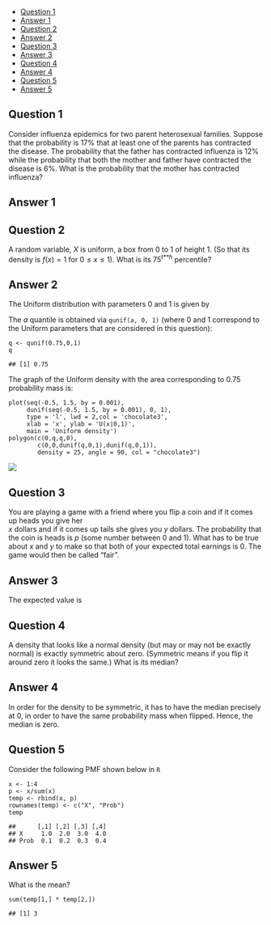 

-   <a href="#question-1" id="toc-question-1">Question 1</a>
-   <a href="#answer-1" id="toc-answer-1">Answer 1</a>
-   <a href="#question-2" id="toc-question-2">Question 2</a>
-   <a href="#answer-2" id="toc-answer-2">Answer 2</a>
-   <a href="#question-3" id="toc-question-3">Question 3</a>
-   <a href="#answer-3" id="toc-answer-3">Answer 3</a>
-   <a href="#question-4" id="toc-question-4">Question 4</a>
-   <a href="#answer-4" id="toc-answer-4">Answer 4</a>
-   <a href="#question-5" id="toc-question-5">Question 5</a>
-   <a href="#answer-5" id="toc-answer-5">Answer 5</a>

<style>
r { color: Red }
o { color: Orange }
g { color: Green }
</style>

## Question 1

Consider influenza epidemics for two parent heterosexual families.
Suppose that the probability is 17% that at least one of the parents has
contracted the disease. The probability that the father has contracted
influenza is 12% while the probability that both the mother and father
have contracted the disease is 6%. What is the probability that the
mother has contracted influenza?

## Answer 1

## Question 2

A random variable, *X* is uniform, a box from 0 to 1 of height 1. (So
that its density is *f*(*x*) = 1 for 0 ≤ *x* ≤ 1). What is its
75<sup>*t**h*</sup> percentile?

## Answer 2

The Uniform distribution with parameters 0 and 1 is given by

The *a* quantile is obtained via `qunif(a, 0, 1)` (where 0 and 1
correspond to the Uniform parameters that are considered in this
question):

    q <- qunif(0.75,0,1)
    q

    ## [1] 0.75

The graph of the Uniform density with the area corresponding to 0.75
probability mass is:

    plot(seq(-0.5, 1.5, by = 0.001), 
         dunif(seq(-0.5, 1.5, by = 0.001), 0, 1), 
         type = 'l', lwd = 2,col = 'chocolate3',
         xlab = 'x', ylab = 'U(x|0,1)', 
         main = 'Uniform density')
    polygon(c(0,q,q,0),
            c(0,0,dunif(q,0,1),dunif(q,0,1)),
            density = 25, angle = 90, col = "chocolate3")

![](Quiz1_files/figure-markdown_strict/unnamed-chunk-2-1.png)

## Question 3

You are playing a game with a friend where you flip a coin and if it
comes up heads you give her  
*x* dollars and if it comes up tails she gives you *y* dollars. The
probability that the coin is heads is *p* (some number between 0 and 1).
What has to be true about *x* and *y* to make so that both of your
expected total earnings is 0. The game would then be called “fair”.

## Answer 3

The expected value is

## Question 4

A density that looks like a normal density (but may or may not be
exactly normal) is exactly symmetric about zero. (Symmetric means if you
flip it around zero it looks the same.) What is its median?

## Answer 4

In order for the density to be symmetric, it has to have the median
precisely at 0, in order to have the same probability mass when flipped.
Hence, the median is zero.

## Question 5

Consider the following PMF shown below in `R`

    x <- 1:4
    p <- x/sum(x)
    temp <- rbind(x, p)
    rownames(temp) <- c("X", "Prob")
    temp

    ##      [,1] [,2] [,3] [,4]
    ## X     1.0  2.0  3.0  4.0
    ## Prob  0.1  0.2  0.3  0.4

## Answer 5

What is the mean?

    sum(temp[1,] * temp[2,])

    ## [1] 3
